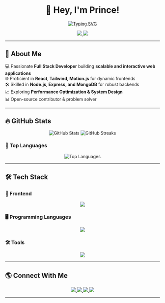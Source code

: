 <h1 align="center">🚀 Hey, I'm Prince!</h1>  

<p align="center">
  <a href="https://github.com/prince-kumar-singh">
    <img src="https://readme-typing-svg.herokuapp.com?font=Fira+Code&size=22&pause=1000&color=36BCF7&center=true&vCenter=true&width=600&lines=Frontend+Web+Developer;React.js+%7C+Tailwind+%7C+Motion.js;Problem+Solver+%7C+LeetCode+DSA;Software+Engineer+%7C+Tech+Enthusiast" alt="Typing SVG" />
  </a>
</p>

<p align="center">
  <a href="https://www.linkedin.com/in/contactprincekumarsingh">
    <img src="https://img.shields.io/badge/LinkedIn-Connect-blue?style=for-the-badge&logo=linkedin">
  </a>
  <a href="mailto:princesingh203188.@gmail.com">
    <img src="https://img.shields.io/badge/Gmail-Contact-red?style=for-the-badge&logo=gmail">
  </a>
</p>

---

## 🚀 About Me  
💻 Passionate **Full Stack Developer** building **scalable and interactive web applications**  
🌐 Proficient in **React, Tailwind, Motion.js** for dynamic frontends  
🛠️ Skilled in **Node.js, Express, and MongoDB** for robust backends  
📈 Exploring **Performance Optimization & System Design**  
📊 Open-source contributor & problem solver   

---

## 🔥 GitHub Stats  
<p align="center">
  <img src="https://github-readme-stats.vercel.app/api?username=prince-kumar-singh&show_icons=true&locale=en&theme=dark&count_private=true&hide_border=true" alt="GitHub Stats" />
  <img src="https://github-readme-streak-stats.herokuapp.com/?user=prince-kumar-singh&theme=dark&hide_border=true" alt="GitHub Streaks" />
</p>

### 🚀 **Top Languages**  
<p align="center">
  <img src="https://github-readme-stats.vercel.app/api/top-langs?username=prince-kumar-singh&show_icons=true&locale=en&theme=dark&layout=compact&hide_border=true" alt="Top Languages" />
</p>

---

## 🛠 Tech Stack  

### 🎨 Frontend  
<p align="center">
  <img src="https://skillicons.dev/icons?i=html,css,js,react,bootstrap,tailwind" />
</p>

### 🖥️ Programming Languages  
<p align="center">
  <img src="https://skillicons.dev/icons?i=python,java,javascript" />
</p>

### 🛠 Tools  
<p align="center">
  <img src="https://skillicons.dev/icons?i=git,github,vscode,linux,postman" />
</p>

---

## 🌎 Connect With Me  
<p align="center">
  <a href="https://www.linkedin.com/in/contactprincekumarsingh">
    <img src="https://img.shields.io/badge/-LinkedIn-blue?style=for-the-badge&logo=linkedin" />
  </a>
  <a href="https://x.com/PrinceSingh__1">
    <img src="https://img.shields.io/badge/-Twitter-blue?style=for-the-badge&logo=twitter" />
  </a>
  <a href="https://www.instagram.com/princekumarsingh____">
    <img src="https://img.shields.io/badge/-Instagram-purple?style=for-the-badge&logo=instagram" />
  </a>
  <a href="mailto:princesingh203188@gmail.com">
    <img src="https://img.shields.io/badge/-Gmail-red?style=for-the-badge&logo=gmail" />
  </a>
</p>

---

